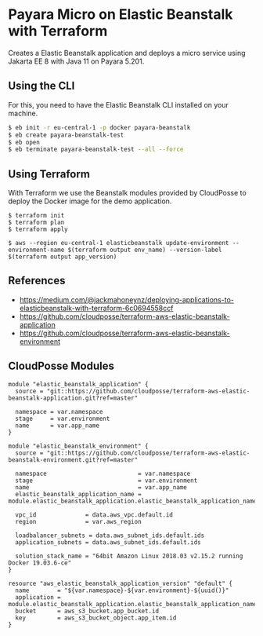 # Payara Micro on Elastic Beanstalk with Terraform

Creates a Elastic Beanstalk application and deploys a micro service using Jakarta EE 8 with Java 11 on Payara 5.201.

## Using the CLI

For this, you need to have the Elastic Beanstalk CLI installed on your machine.

```bash
$ eb init -r eu-central-1 -p docker payara-beanstalk
$ eb create payara-beanstalk-test
$ eb open
$ eb terminate payara-beanstalk-test --all --force
```

## Using Terraform

With Terraform we use the Beanstalk modules provided by CloudPosse to deploy the Docker image for the demo application.

```
$ terraform init
$ terraform plan
$ terraform apply

$ aws --region eu-central-1 elasticbeanstalk update-environment --environment-name $(terraform output env_name) --version-label $(terraform output app_version)
```

## References
- https://medium.com/@jackmahoneynz/deploying-applications-to-elasticbeanstalk-with-terraform-6c0694558ccf
- https://github.com/cloudposse/terraform-aws-elastic-beanstalk-application
- https://github.com/cloudposse/terraform-aws-elastic-beanstalk-environment

## CloudPosse Modules

```
module "elastic_beanstalk_application" {
  source = "git::https://github.com/cloudposse/terraform-aws-elastic-beanstalk-application.git?ref=master"

  namespace = var.namespace
  stage     = var.environment
  name      = var.app_name
}

module "elastic_beanstalk_environment" {
  source = "git::https://github.com/cloudposse/terraform-aws-elastic-beanstalk-environment.git?ref=master"

  namespace                          = var.namespace
  stage                              = var.environment
  name                               = var.app_name
  elastic_beanstalk_application_name = module.elastic_beanstalk_application.elastic_beanstalk_application_name

  vpc_id              = data.aws_vpc.default.id
  region              = var.aws_region

  loadbalancer_subnets = data.aws_subnet_ids.default.ids 
  application_subnets = data.aws_subnet_ids.default.ids

  solution_stack_name = "64bit Amazon Linux 2018.03 v2.15.2 running Docker 19.03.6-ce"
}

resource "aws_elastic_beanstalk_application_version" "default" {
  name        = "${var.namespace}-${var.environment}-${uuid()}"
  application = module.elastic_beanstalk_application.elastic_beanstalk_application_name
  bucket      = aws_s3_bucket.app_bucket.id
  key         = aws_s3_bucket_object.app_item.id
}
```